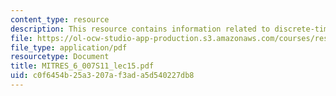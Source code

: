 ```yaml
---
content_type: resource
description: This resource contains information related to discrete-time modulation.
file: https://ol-ocw-studio-app-production.s3.amazonaws.com/courses/res-6-007-signals-and-systems-spring-2011/c0f6454b25a3207af3ada5d540227db8_MITRES_6_007S11_lec15.pdf
file_type: application/pdf
resourcetype: Document
title: MITRES_6_007S11_lec15.pdf
uid: c0f6454b-25a3-207a-f3ad-a5d540227db8
---
```


